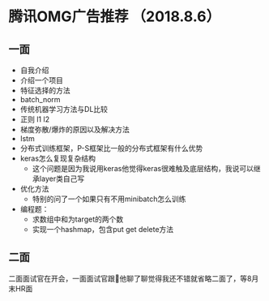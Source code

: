 # 腾讯OMG广告推荐 （2018.8.6）
## 一面
- 自我介绍
- 介绍一个项目
- 特征选择的方法
- batch_norm
- 传统机器学习方法与DL比较
- 正则 l1 l2
- 梯度弥散/爆炸的原因以及解决方法
- lstm
- 分布式训练框架，P-S框架比一般的分布式框架有什么优势
- keras怎么复现复杂结构
    - 这个问题是因为我说用keras他觉得keras很难触及底层结构，我说可以继承layer类自己写
- 优化方法
    - 特别的问了一个如果只有不用minibatch怎么训练
- 编程题：
    - 求数组中和为target的两个数
    - 实现一个hashmap，包含put get delete方法 
## 二面
二面面试官在开会，一面面试官跟他聊了聊觉得我还不错就省略二面了，等8月末HR面
